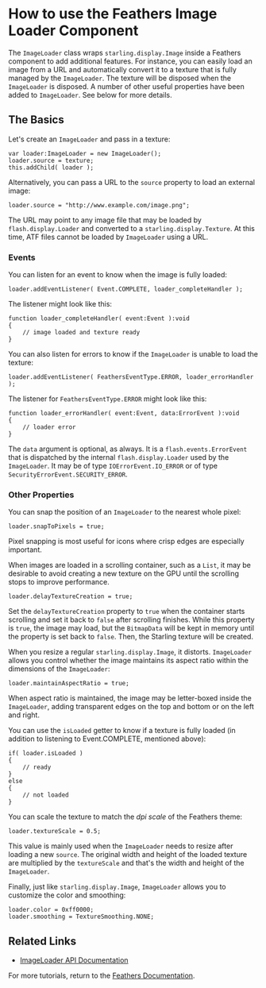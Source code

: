 # How to use the Feathers Image Loader Component

The `ImageLoader` class wraps `starling.display.Image` inside a Feathers component to add additional features. For instance, you can easily load an image from a URL and automatically convert it to a texture that is fully managed by the `ImageLoader`. The texture will be disposed when the `ImageLoader` is disposed. A number of other useful properties have been added to `ImageLoader`. See below for more details.

## The Basics

Let's create an `ImageLoader` and pass in a texture:

``` code
var loader:ImageLoader = new ImageLoader();
loader.source = texture;
this.addChild( loader );
```

Alternatively, you can pass a URL to the `source` property to load an external image:

``` code
loader.source = "http://www.example.com/image.png";
```

The URL may point to any image file that may be loaded by `flash.display.Loader` and converted to a `starling.display.Texture`. At this time, ATF files cannot be loaded by `ImageLoader` using a URL.

### Events

You can listen for an event to know when the image is fully loaded:

``` code
loader.addEventListener( Event.COMPLETE, loader_completeHandler );
```

The listener might look like this:

``` code
function loader_completeHandler( event:Event ):void
{
    // image loaded and texture ready
}
```

You can also listen for errors to know if the `ImageLoader` is unable to load the texture:

``` code
loader.addEventListener( FeathersEventType.ERROR, loader_errorHandler );
```

The listener for `FeathersEventType.ERROR` might look like this:

``` code
function loader_errorHandler( event:Event, data:ErrorEvent ):void
{
    // loader error
}
```

The `data` argument is optional, as always. It is a `flash.events.ErrorEvent` that is dispatched by the internal `flash.display.Loader` used by the `ImageLoader`. It may be of type `IOErrorEvent.IO_ERROR` or of type `SecurityErrorEvent.SECURITY_ERROR`.

### Other Properties

You can snap the position of an `ImageLoader` to the nearest whole pixel:

``` code
loader.snapToPixels = true;
```

Pixel snapping is most useful for icons where crisp edges are especially important.

When images are loaded in a scrolling container, such as a `List`, it may be desirable to avoid creating a new texture on the GPU until the scrolling stops to improve performance.

``` code
loader.delayTextureCreation = true;
```

Set the `delayTextureCreation` property to `true` when the container starts scrolling and set it back to `false` after scrolling finishes. While this property is `true`, the image may load, but the `BitmapData` will be kept in memory until the property is set back to `false`. Then, the Starling texture will be created.

When you resize a regular `starling.display.Image`, it distorts. `ImageLoader` allows you control whether the image maintains its aspect ratio within the dimensions of the `ImageLoader`:

``` code
loader.maintainAspectRatio = true;
```

When aspect ratio is maintained, the image may be letter-boxed inside the `ImageLoader`, adding transparent edges on the top and bottom or on the left and right.

You can use the `isLoaded` getter to know if a texture is fully loaded (in addition to listening to Event.COMPLETE, mentioned above):

``` code
if( loader.isLoaded )
{
    // ready
}
else
{
    // not loaded
}
```

You can scale the texture to match the *dpi scale* of the Feathers theme:

``` code
loader.textureScale = 0.5;
```

This value is mainly used when the `ImageLoader` needs to resize after loading a new `source`. The original width and height of the loaded texture are multiplied by the `textureScale` and that's the width and height of the `ImageLoader`.

Finally, just like `starling.display.Image`, `ImageLoader` allows you to customize the color and smoothing:

``` code
loader.color = 0xff0000;
loader.smoothing = TextureSmoothing.NONE;
```

## Related Links

-   [ImageLoader API Documentation](http://feathersui.com/documentation/feathers/controls/ImageLoader.html)

For more tutorials, return to the [Feathers Documentation](start.html).


